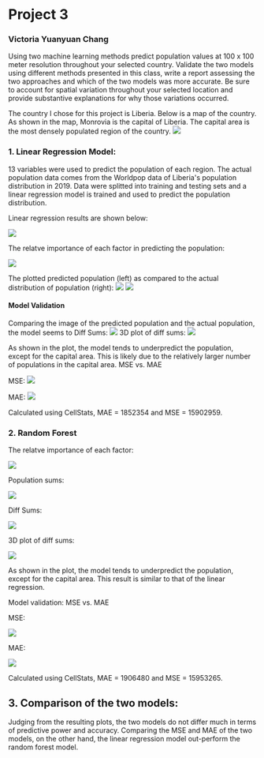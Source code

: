 # Project 3
### Victoria Yuanyuan Chang

Using two machine learning methods predict population values at 100 x 100 meter resolution throughout your selected country.
Validate the two models using different methods presented in this class, write a report assessing the two approaches and which of the two models was more accurate. Be sure to account for spatial variation throughout your selected location and provide substantive explanations for why those variations occurred.

The country I chose for this project is Liberia. Below is a map of the country. As shown in the map, Monrovia is the capital of Liberia. The capital area is the most densely populated region of the country.
![](map.png)

### 1. Linear Regression Model:
13 variables were used to predict the population of each region. The actual population data comes from the Worldpop data of Liberia's population distribution in 2019. Data were splitted into training and testing sets and a linear regression model is trained and used to predict the population distribution.

Linear regression results are shown below:

![](lr_results.png)

The relatve importance of each factor in predicting the population:

![](lr_importance.png)

The plotted predicted population (left) as compared to the actual distribution of population (right):
![](lr_popsum.png) ![](actual_pop.png)

#### Model Validation
Comparing the image of the predicted population and the actual population, the model seems to 
Diff Sums:
![](lr_diffsum.png)
3D plot of diff sums:
![](lr_3d.png)

As shown in the plot, the model tends to underpredict the population, except for the capital area. This is likely due to the relatively larger number of populations in the capital area.
MSE vs. MAE

MSE:
![](lr_mse.png)

MAE:
![](lr_mae.png)

Calculated using CellStats, MAE = 1852354 and MSE = 15902959.

### 2. Random Forest

The relatve importance of each factor:

![](rf_importance.png)

Population sums: 

![](rf_popsum.png)

Diff Sums:

![](rf_diffsum.png)

3D plot of diff sums:

![](rf_3d.png)

As shown in the plot, the model tends to underpredict the population, except for the capital area. This result is similar to that of the linear regression.

Model validation: MSE vs. MAE

MSE:

![](rf_mse.png)

MAE:

![](rf_mae.png)

Calculated using CellStats, MAE = 1906480 and MSE = 15953265.

## 3. Comparison of the two models:
Judging from the resulting plots, the two models do not differ much in terms of predictive power and accuracy. Comparing the MSE and MAE of the two models, on the other hand, the linear regression model out-perform the random forest model.
